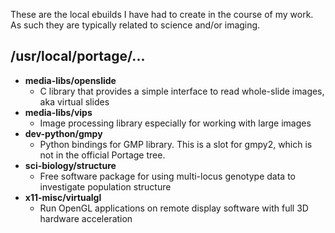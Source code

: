 These are the local ebuilds I have had to create in the course of my work.  As such they are typically related to science and/or imaging.

/usr/local/portage/...
---

* **media-libs/openslide**
  * C library that provides a simple interface to read whole-slide images, aka virtual slides
* **media-libs/vips**
  * Image processing library especially for working with large images
* **dev-python/gmpy**
  * Python bindings for GMP library.  This is a slot for gmpy2, which is not in the official Portage tree.
* **sci-biology/structure**
  * Free software package for using multi-locus genotype data to investigate population structure
* **x11-misc/virtualgl**
  * Run OpenGL applications on remote display software with full 3D hardware acceleration

